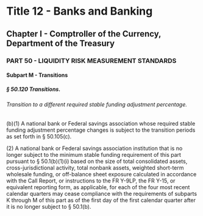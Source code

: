 
# Title 12 - Banks and Banking
## Chapter I - Comptroller of the Currency, Department of the Treasury
### PART 50 - LIQUIDITY RISK MEASUREMENT STANDARDS
#### Subpart M - Transitions
##### § 50.120 Transitions.
###### Transition to a different required stable funding adjustment percentage.

(b)(1) A national bank or Federal savings association whose required stable funding adjustment percentage changes is subject to the transition periods as set forth in § 50.105(c).

(2) A national bank or Federal savings association institution that is no longer subject to the minimum stable funding requirement of this part pursuant to § 50.1(b)(1)(i) based on the size of total consolidated assets, cross-jurisdictional activity, total nonbank assets, weighted short-term wholesale funding, or off-balance sheet exposure calculated in accordance with the Call Report, or instructions to the FR Y-9LP, the FR Y-15, or equivalent reporting form, as applicable, for each of the four most recent calendar quarters may cease compliance with the requirements of subparts K through M of this part as of the first day of the first calendar quarter after it is no longer subject to § 50.1(b).
